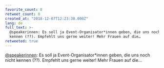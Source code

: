 ```yaml
---
favorite_count: 0
retweet_count: 0
created_at: "2018-12-07T12:23:30.000Z"
lang: de
full_text: >-
  @speakerinnen: Es soll ja Event-Organisator*innen geben, die uns noch nicht
  kennen (??). Empfehlt uns gerne weiter! Mehr Frauen auf die…
retweeted: true
---
```


[@speakerinnen](https://twitter.com/speakerinnen): Es soll ja
Event-Organisator\*innen geben, die uns noch nicht kennen (??). Empfehlt uns
gerne weiter! Mehr Frauen auf die…
